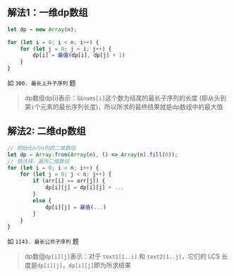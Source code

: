 ## 解法1：一维dp数组

```javascript
let dp = new Array(n);

for (let i = 0; i < n; i++) {
    for (let j = 0; j < i; j++) {
        dp[i] = 最值(dp[i], dp[j] + 1)
    }
}

```
如 `300. 最长上升子序列` 题
>dp数组dp[i]表示：以`nums[i]`这个数为结尾的最长子序列的长度 (即从头到第`i`个元素的最长序列长度)，所以所求的最终结果就是dp数组中的最大值


## 解法2: 二维dp数组
```javascript
// 初始化n行n列的二维数组
let dp = Array.from(Array(n), () => Array(n).fill(0));
// 做选择，遍历二维数组
for (let i = 0; i < n; i++) {
    for (let j = 0; j < n; j++) {
        if (arr[i] == arr[j]) {
            dp[i][j] = dp[i][j] + ...
        }
        else {
            dp[i][j] = 最值(...)
        }
    }
}
```
如 `1143. 最长公共子序列` 题

>dp数组`dp[i][j]`表示：对于 `text1[1..i]` 和 `text2[1..j]`，它们的 LCS ⻓度是`dp[i][j]`，`dp[i][j]`即为所求结果

